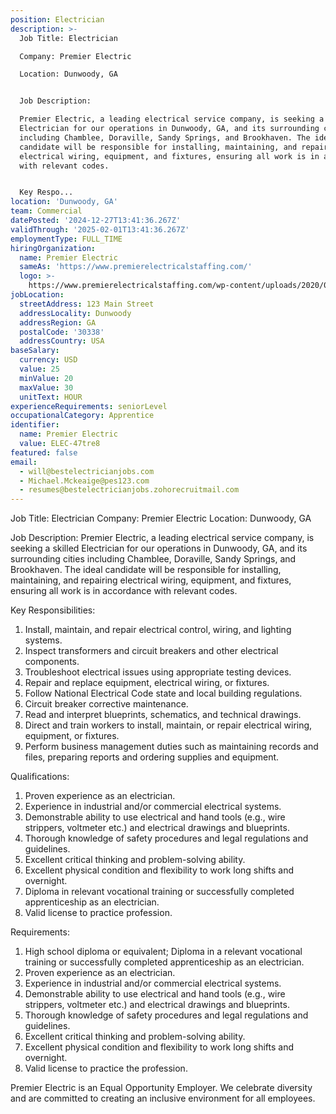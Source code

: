 ```yaml
---
position: Electrician
description: >-
  Job Title: Electrician 

  Company: Premier Electric 

  Location: Dunwoody, GA 


  Job Description:

  Premier Electric, a leading electrical service company, is seeking a skilled
  Electrician for our operations in Dunwoody, GA, and its surrounding cities
  including Chamblee, Doraville, Sandy Springs, and Brookhaven. The ideal
  candidate will be responsible for installing, maintaining, and repairing
  electrical wiring, equipment, and fixtures, ensuring all work is in accordance
  with relevant codes.


  Key Respo...
location: 'Dunwoody, GA'
team: Commercial
datePosted: '2024-12-27T13:41:36.267Z'
validThrough: '2025-02-01T13:41:36.267Z'
employmentType: FULL_TIME
hiringOrganization:
  name: Premier Electric
  sameAs: 'https://www.premierelectricalstaffing.com/'
  logo: >-
    https://www.premierelectricalstaffing.com/wp-content/uploads/2020/05/Premier-Electrical-Staffing-logo.png
jobLocation:
  streetAddress: 123 Main Street
  addressLocality: Dunwoody
  addressRegion: GA
  postalCode: '30338'
  addressCountry: USA
baseSalary:
  currency: USD
  value: 25
  minValue: 20
  maxValue: 30
  unitText: HOUR
experienceRequirements: seniorLevel
occupationalCategory: Apprentice
identifier:
  name: Premier Electric
  value: ELEC-47tre8
featured: false
email:
  - will@bestelectricianjobs.com
  - Michael.Mckeaige@pes123.com
  - resumes@bestelectricianjobs.zohorecruitmail.com
---
```




Job Title: Electrician 
Company: Premier Electric 
Location: Dunwoody, GA 

Job Description:
Premier Electric, a leading electrical service company, is seeking a skilled Electrician for our operations in Dunwoody, GA, and its surrounding cities including Chamblee, Doraville, Sandy Springs, and Brookhaven. The ideal candidate will be responsible for installing, maintaining, and repairing electrical wiring, equipment, and fixtures, ensuring all work is in accordance with relevant codes.

Key Responsibilities:

1. Install, maintain, and repair electrical control, wiring, and lighting systems.
2. Inspect transformers and circuit breakers and other electrical components.
3. Troubleshoot electrical issues using appropriate testing devices.
4. Repair and replace equipment, electrical wiring, or fixtures.
5. Follow National Electrical Code state and local building regulations.
6. Circuit breaker corrective maintenance.
7. Read and interpret blueprints, schematics, and technical drawings.
8. Direct and train workers to install, maintain, or repair electrical wiring, equipment, or fixtures.
9. Perform business management duties such as maintaining records and files, preparing reports and ordering supplies and equipment.

Qualifications:

1. Proven experience as an electrician.
2. Experience in industrial and/or commercial electrical systems.
3. Demonstrable ability to use electrical and hand tools (e.g., wire strippers, voltmeter etc.) and electrical drawings and blueprints.
4. Thorough knowledge of safety procedures and legal regulations and guidelines.
5. Excellent critical thinking and problem-solving ability.
6. Excellent physical condition and flexibility to work long shifts and overnight.
7. Diploma in relevant vocational training or successfully completed apprenticeship as an electrician.
8. Valid license to practice profession.

Requirements:

1. High school diploma or equivalent; Diploma in a relevant vocational training or successfully completed apprenticeship as an electrician.
2. Proven experience as an electrician.
3. Experience in industrial and/or commercial electrical systems.
4. Demonstrable ability to use electrical and hand tools (e.g., wire strippers, voltmeter etc.) and electrical drawings and blueprints.
5. Thorough knowledge of safety procedures and legal regulations and guidelines.
6. Excellent critical thinking and problem-solving ability.
7. Excellent physical condition and flexibility to work long shifts and overnight.
8. Valid license to practice the profession.

Premier Electric is an Equal Opportunity Employer. We celebrate diversity and are committed to creating an inclusive environment for all employees.
